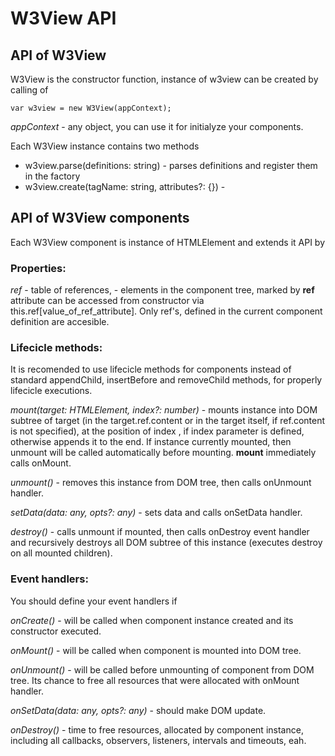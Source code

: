# W3View API

## API of W3View
W3View is the constructor function, instance of w3view can be created by calling of

	var w3view = new W3View(appContext);

*appContext* - any object, you can use it for initialyze your components.

Each W3View instance contains two methods
* w3view.parse(definitions: string) - parses definitions and register them in the factory
* w3view.create(tagName: string, attributes?: {}) - 

## API of W3View components
Each W3View component is instance of HTMLElement and extends it API by

### Properties:
*ref* - table of references, - elements in the component tree, marked by **ref**
attribute can be accessed from constructor via this.ref[value_of_ref_attribute].
Only ref's, defined in the current component definition are accesible.

### Lifecicle methods:
It is recomended to use lifecicle methods 
for components instead of standard appendChild, insertBefore and removeChild 
methods, for properly lifecicle executions.

*mount(target: HTMLElement, index?: number)* - mounts instance into DOM subtree 
of target (in the target.ref.content 
or in the target itself, if ref.content is not specified), 
at the position of index , if index parameter is defined, 
otherwise appends it to the end. If instance currently mounted, then unmount 
will be called automatically before mounting. 
**mount** immediately calls onMount.

*unmount()* - removes this instance from DOM tree, then calls onUnmount handler.

*setData(data: any, opts?: any)* - sets data and calls onSetData handler.

*destroy()* - calls unmount if mounted, then calls onDestroy event handler 
and recursively destroys all DOM subtree of this instance 
(executes destroy on all mounted children).

### Event handlers:
You should define your event handlers if 

*onCreate()* - will be called when component instance created and 
its constructor executed.

*onMount()* - will be called when component is mounted into DOM tree.

*onUnmount()* - will be called before unmounting of component from DOM tree.
Its chance to free all resources that were allocated with onMount handler.

*onSetData(data: any, opts?: any)* - should make DOM update.

*onDestroy()* - time to free resources, allocated by component instance, 
including all callbacks, observers, listeners, intervals and timeouts, eah.

